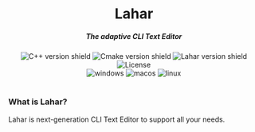 <div align="center">
    <h1>Lahar</h1>
    <h5>The adaptive CLI Text Editor</h5>
    <img src="https://img.shields.io/badge/-C++17-black?logo=c%2B%2B&style=flat-square" alt="C++ version shield">  <img src="https://img.shields.io/badge/-CMake 3.19-black?logo=Cmake&style=flat-square" alt="Cmake version shield">
    <img src="https://img.shields.io/badge/-Lahar v0.0.1a1-black?logo=Windows%20Terminal&style=flat-square" alt="Lahar version shield">
    <img src="https://img.shields.io/badge/License-Apache%202.0-grey?logo=apache&style=flat-square&labelColor=black" alt="License"><br>
    <img src="https://img.shields.io/badge/Windows-operational-green?logo=Windows&style=flat-square&labelColor=black" alt="windows">
    <img src="https://img.shields.io/badge/OS%20X-operational-green?logo=Apple&style=flat-square&labelColor=black" alt="macos">
    <img src="https://img.shields.io/badge/Linux-operational-green?logo=linux&style=flat-square&labelColor=black&logoColor=white" alt="linux">
</div>  
<h1></h1>
<h3>What is Lahar?</h3>
Lahar is next-generation CLI Text Editor to support all your needs.
